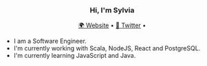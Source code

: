 <h3 align="center"> Hi, I'm Sylvia </h3>
<p align="center">
  <a href="https://sylviaengmann.herokuapp.com/">🌍 Website</a> •
  <a href="https://twitter.com/SylviaEngmann">📱 Twitter</a> •
</p>

- I am a Software Engineer.
- I'm currently working with Scala, NodeJS, React and PostgreSQL. 
- I'm currently learning JavaScript and Java. 


